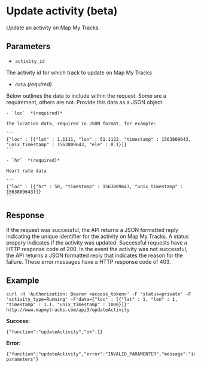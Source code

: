 Update activity (beta)
====
Update an activity on Map My Tracks. 

Parameters
---


- `activity_id`

The activity id for which track to update on Map My Tracks


- `data` *(required)*

Below outlines the data to include within the request. Some are a requirement, others are not. Provide this data as a JSON object. 

    - `loc`  *(required)*

    The location data, required in JSON format, for example:

    ```
    {"loc" : [{"lat" : 1.1111, "lon" : 51.1122, "timestamp" : 1563809643, "unix_timestamp" : 1563809643, "ele" : 0.1}]}
    ```

    - `hr`  *(required)*

    Heart rate data

    ```
    {"loc" : [{"hr" : 50, "timestamp" : 1563809643, "unix_timestamp" : 1563809643}]}
    ```




Response
---

If the request was successful, the API returns a JSON formatted reply indicating the unique identifier for the activity on Map My Tracks. A status propery indicates if the activity was updated. Successful requests have a HTTP response code of 200.
In the event the activity was not successful, the API returns a JSON formatted reply that indicates the reason for the failure. These error messages have a HTTP response code of 403.


Example
---

```
curl -H 'Authorization: Bearer <access_token>' -F 'status=private' -F 'activity_type=Running' -F'data={"loc" : [{"lat" : 1, "lon" : 1, "timestamp" : 1.1, "unix_timestamp" : 1000}]}' http://www.mapmytracks.com/api3/updateActivity
```

**Success:**
```
{"function":"updateActivity","ok":1}
```

**Error:**
```
{"function":"updateActivity","error":"INVALID_PARAMENTER","message":"invalid parameters"}
```
